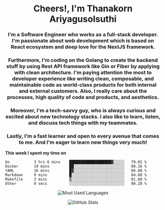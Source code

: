 <h1 align="center">Cheers!, I'm Thanakorn Ariyagusolsuthi</h1>

<h3 align="center">I'm a Software Engineer who works as a full-stack developer. I'm passionate about web development which is based on React ecosystem and deep love for the NextJS framework.</h3>
<h3 align="center">
Furthermore, I'm coding on the Golang to create the backend stuff by using Rest API framework like Gin or Fiber by applying with clean architecture. I'm paying attention the most to developer experience like writing clean, composable, and maintainable code as world-class products for both internal and external customers. Also, I really care about the processes, high quality of code and products, and aesthetics.
</h3>
<h3 align="center">
Moreover, I'm a tech-savvy guy, who is always curious and excited about new technology stacks. I also like to learn, listen, and discuss tech things with my teammates.
</h3>
<h3 align="center">
Lastly, I'm a fast learner and open to every avenue that comes to me. And I'm eager to learn new things very much!
</h3>


**This week I spent my time on**
<!--START_SECTION:waka-->

```text
Go           3 hrs 6 mins    ███████████████████▓░░░░░   79.02 %
Docker       19 mins         ██░░░░░░░░░░░░░░░░░░░░░░░   08.16 %
YAML         16 mins         █▓░░░░░░░░░░░░░░░░░░░░░░░   06.80 %
Markdown     9 mins          █░░░░░░░░░░░░░░░░░░░░░░░░   04.08 %
Makefile     3 mins          ▒░░░░░░░░░░░░░░░░░░░░░░░░   01.60 %
Other        0 secs          ░░░░░░░░░░░░░░░░░░░░░░░░░   00.28 %
```

<!--END_SECTION:waka-->

<p align="center"><img src="https://github-readme-stats.vercel.app/api/top-langs/?username=thnkrn&layout=compact&hide=html&theme=tokyonight" alt="Most Used Languages" /></p>

<p align="center"><img src="https://github-readme-stats.vercel.app/api?username=thnkrn&show_icons=true&count_private=true&theme=tokyonight" alt="GitHub Stats" /></p>

<!-- <p align="center"><a href="https://wakatime.com"><img src="https://wakatime.com/share/@thnkrn/40092326-d1bd-471b-89da-9a7c63939402.png" /></p>
 -->
